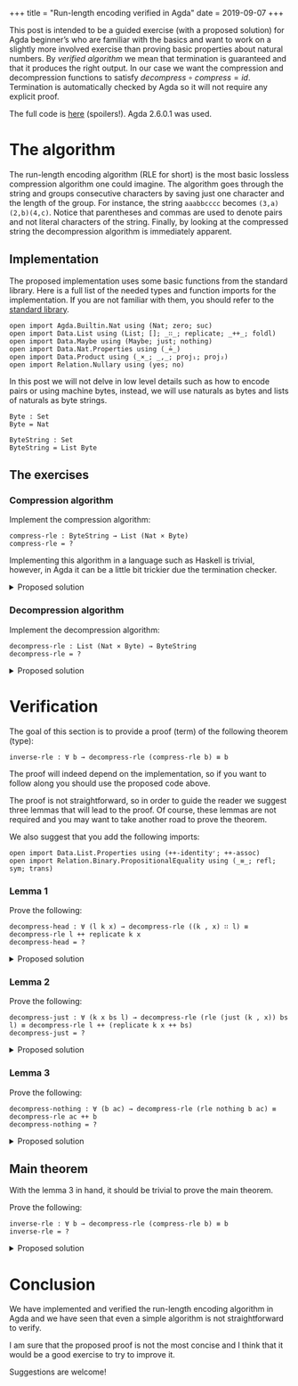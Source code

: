 +++
title = "Run-length encoding verified in Agda"
date = 2019-09-07
+++

This post is intended to be a guided exercise (with a proposed solution) for
Agda beginner&rsquo;s who are familiar with the basics and want to work on a slightly
more involved exercise than proving basic properties about natural numbers.
By *verified algorithm* we mean that termination is guaranteed and that it produces
the right output. In our case we want the compression and decompression
functions to satisfy $decompress ∘ compress = id$.
Termination is automatically checked by Agda so it will not require any explicit
proof.

The full code is [here](https://gitlab.com/snippets/1893023) (spoilers!). Agda 2.6.0.1 was used.

# The algorithm

The run-length encoding algorithm (RLE for short) is the most basic lossless
compression algorithm one could imagine. The algorithm goes through the string
and groups consecutive characters by saving just one character and the length
of the group. For instance, the string `aaabbcccc` becomes `(3,a)(2,b)(4,c)`.
Notice that parentheses and commas are used to denote pairs and not literal
characters of the string. Finally, by looking at the compressed string the
decompression algorithm is immediately apparent.


## Implementation

The proposed implementation uses some basic functions from the standard
library. Here is a full list of the needed types and function imports for the
implementation. If you are not familiar with them, you should refer to the
[standard library](https://github.com/agda/agda-stdlib).

    open import Agda.Builtin.Nat using (Nat; zero; suc)
    open import Data.List using (List; []; _∷_; replicate; _++_; foldl)
    open import Data.Maybe using (Maybe; just; nothing)
    open import Data.Nat.Properties using (_≟_)
    open import Data.Product using (_×_; _,_; proj₁; proj₂)
    open import Relation.Nullary using (yes; no)

In this post we will not delve in low level details such as how to encode pairs
or using machine bytes, instead, we will use naturals as bytes and lists of
naturals as byte strings.

    Byte : Set
    Byte = Nat
    
    ByteString : Set
    ByteString = List Byte

## The exercises

### Compression algorithm

Implement the compression algorithm:

    compress-rle : ByteString → List (Nat × Byte)
    compress-rle = ?

Implementing this algorithm in a language such as Haskell is trivial, however,
in Agda it can be a little bit trickier due the termination checker.

<details>
<summary>Proposed solution</summary>

    rle : Maybe (Nat × Byte) → ByteString → List (Nat × Byte) → List (Nat × Byte)
    rle nothing [] ac = ac
    rle (just (k , b)) [] ac = (k , b) ∷ ac
    rle nothing (x ∷ tail) ac = rle (just (1 , x)) tail ac
    rle (just (k , b)) (x ∷ tail) ac with b ≟ x
    ... | yes p = rle ((just (suc k , b))) tail ac
    ... | no p = rle (just (1 , x)) tail ((k , b) ∷ ac)
    
    compress-rle : ByteString → List (Nat × Byte)
    compress-rle l = rle nothing l []

</details>

### Decompression algorithm

Implement the decompression algorithm:

    decompress-rle : List (Nat × Byte) → ByteString
    decompress-rle = ?

<details>
<summary>Proposed solution</summary>

    dec-step : ByteString → (Nat × Byte) → ByteString
    dec-step = λ ac y → replicate (proj₁ y) (proj₂ y) ++ ac
    
    decompress-rle : List (Nat × Byte) → ByteString
    decompress-rle = foldl dec-step []

</details>


# Verification

The goal of this section is to provide a proof (term) of the following theorem (type):

    inverse-rle : ∀ b → decompress-rle (compress-rle b) ≡ b

The proof will indeed depend on the implementation, so if you want to follow
along you should use the proposed code above.

The proof is not straightforward, so in order to guide the reader we suggest
three lemmas that will lead to the proof. Of course, these lemmas
are not required and you may want to take another road to prove the theorem.

We also suggest that you add the following imports:

    open import Data.List.Properties using (++-identityʳ; ++-assoc)
    open import Relation.Binary.PropositionalEquality using (_≡_; refl; sym; trans)

### Lemma 1

Prove the following:

    decompress-head : ∀ (l k x) → decompress-rle ((k , x) ∷ l) ≡ decompress-rle l ++ replicate k x
    decompress-head = ?

<details>
<summary class="alert page-subtitle">Proposed solution</summary>

    decompress-head : ∀ (l k x) → decompress-rle ((k , x) ∷ l) ≡ decompress-rle l ++ replicate k x
    decompress-head l k x = trans s1 (s2 l [] k x)
      where
      s1 : decompress-rle ((k , x) ∷ l) ≡ foldl dec-step (replicate k x) l
      s1 rewrite ++-identityʳ (replicate k x) = refl
      s2 : ∀ l ac k x → foldl dec-step (ac ++ replicate k x) l ≡ foldl dec-step ac l ++ replicate k x
      s2 [] ac k x = refl
      s2 ((k1 , x1) ∷ l) ac k x rewrite
          ++-identityʳ (replicate k1 x1)
          | sym (s2 l (replicate k1 x1 ++ ac) k x)
          | ++-assoc (replicate k1 x1) ac (replicate k x)
        = refl

</details>
</div>

### Lemma 2

Prove the following:

    decompress-just : ∀ (k x bs l) → decompress-rle (rle (just (k , x)) bs l) ≡ decompress-rle l ++ (replicate k x ++ bs)
    decompress-just = ?

<details>
<summary>Proposed solution</summary>

    lemma-replicate : ∀ (bs k) (x : Byte) → x ∷ replicate k x ++ bs ≡ replicate k x ++ x ∷ bs
    lemma-replicate bs zero x = refl
    lemma-replicate bs (suc k) x rewrite lemma-replicate bs k x = refl
    
    decompress-just : ∀ (k x bs l) → decompress-rle (rle (just (k , x)) bs l) ≡ decompress-rle l ++ (replicate k x ++ bs)
    decompress-just k x [] l rewrite
       ++-identityʳ (replicate k x)
       | sym (decompress-head l k x)
       | ++-identityʳ (replicate k x)
       = refl
    decompress-just k x (y ∷ bs) ac with x ≟ y
    ... | yes refl rewrite
      decompress-just (suc k) x bs ac
      | lemma-replicate bs k x
      = refl
    ... | no _ rewrite
      decompress-just 1 y bs ((k , x) ∷ ac)
      | ++-identityʳ (replicate k x)
      | sym (++-assoc (foldl dec-step [] ac) (replicate k x) (y ∷ bs))
      | sym (decompress-head ac k x)
      | ++-identityʳ (replicate k x)
      = refl

</details>

### Lemma 3

Prove the following:

    decompress-nothing : ∀ (b ac) → decompress-rle (rle nothing b ac) ≡ decompress-rle ac ++ b
    decompress-nothing = ?

<details>
<summary>Proposed solution</summary>

    decompress-nothing : ∀ (b ac) → decompress-rle (rle nothing b ac) ≡ decompress-rle ac ++ b
    decompress-nothing [] [] = refl
    decompress-nothing [] (x ∷ ac) =  sym (++-identityʳ (decompress-rle (x ∷ ac)))
    decompress-nothing (x ∷ b) ac = decompress-just 1 x b ac

</details>


## Main theorem

With the lemma 3 in hand, it should be trivial to prove the main theorem.

Prove the following:

    inverse-rle : ∀ b → decompress-rle (compress-rle b) ≡ b
    inverse-rle = ?

<details>
<summary>Proposed solution</summary>

    inverse-rle : ∀ b → decompress-rle (compress-rle b) ≡ b
    inverse-rle b = decompress-nothing b []

</details>


# Conclusion

We have implemented and verified the run-length encoding algorithm in Agda and
we have seen that even a simple algorithm is not straightforward to verify.

I am sure that the proposed proof is not the most concise and I think that it
would be a good exercise to try to improve it.

Suggestions are welcome!

